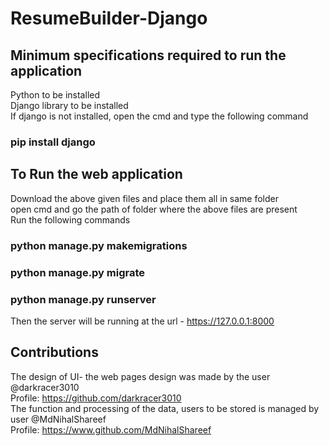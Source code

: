# ResumeBuilder-Django
## Minimum specifications required to run the application
Python to be installed
<br>
Django library to be installed
<br>
If django is not installed, open the cmd and type the following command
<br>
### pip install django
## To Run the web application
Download the above given files and place them all in same folder
<br>
open cmd and go the path of folder where the above files are present
<br>
Run the following commands
### python manage.py makemigrations
### python manage.py migrate
### python manage.py runserver
Then the server will be running at the url - https://127.0.0.1:8000
<br>
## Contributions
The design of UI-  the web pages design was made by the user @darkracer3010
<br>
Profile: https://github.com/darkracer3010
<br>
The function and processing of the data, users to be stored is managed by user @MdNihalShareef
<br>
Profile: https://www.github.com/MdNihalShareef

